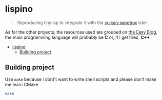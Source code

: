 # lispino

> Reproducing tinylisp to integrate it with the [vulkan-sandbox](https://github.com/3isvogel/vulkan-sandbox) later

As for the other projects, the resources used are grouped on [the Easy Blog](https://3isvogel.github.io/blogs/#lisp-machine), the main programming language will probably be **C** or, if I get tired, **C++**

- [lispino](#lispino)
  - [Building project](#building-project)

## Building project

Use `make` because I dont't want to write shell scripts and please don't make me learn CMake
```sh
make
```